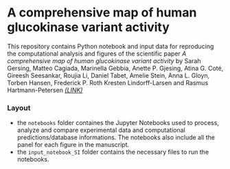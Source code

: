 # A comprehensive map of human glucokinase variant activity

This repository contains Python notebook and input data for reproducing the computational analysis and figures of the scientific paper _A comprehensive map of human glucokinase variant activity_ by Sarah Gersing, Matteo Cagiada, Marinella Gebbia, Anette P. Gjesing, Atina G. Coté, Gireesh Seesankar, Roujia Li, Daniel Tabet, Amelie Stein, Anna L. Gloyn, Torben Hansen, Frederick P. Roth Kresten Lindorff-Larsen and Rasmus Hartmann-Petersen [*(LINK)*](https://doi.org/10.1101/2022.05.04.490571)

### Layout

- the `notebooks` folder containes the Jupyter Notebooks used to process, analyze and compare experimental data and computational predictions/database informations. The notebooks also include all the panel for each figure in the manuscript.
- the `input_notebook_SI` folder contains the necessary files to run the notebooks.

